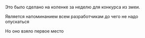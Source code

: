 Это было сделано на коленке за неделю для конкурса из змеи.

Является напоминанием всем разработчикам до чего не надо опускаться

Но оно взяло первое место
